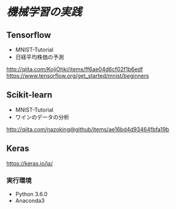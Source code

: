 # _機械学習の実践_

## Tensorflow
* MNIST-Tutorial
* 日経平均株価の予測

http://qiita.com/KojiOhki/items/ff6ae04d6cf02f1b6edf
https://www.tensorflow.org/get_started/mnist/beginners
 
## Scikit-learn
* MNIST-Tutorial
* ワインのデータの分析
 
 http://qiita.com/nazoking@github/items/ae16bd4d93464fbfa19b

## Keras
 
https://keras.io/ja/

### 実行環境
* Python 3.6.0
* Anaconda3


